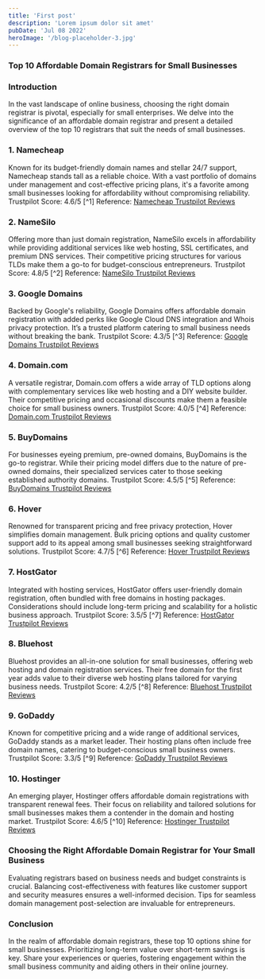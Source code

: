```yaml
---
title: 'First post'
description: 'Lorem ipsum dolor sit amet'
pubDate: 'Jul 08 2022'
heroImage: '/blog-placeholder-3.jpg'
---
```


### Top 10 Affordable Domain Registrars for Small Businesses

### Introduction
In the vast landscape of online business, choosing the right domain registrar is pivotal, especially for small enterprises. We delve into the significance of an affordable domain registrar and present a detailed overview of the top 10 registrars that suit the needs of small businesses.

### 1. Namecheap
Known for its budget-friendly domain names and stellar 24/7 support, Namecheap stands tall as a reliable choice. With a vast portfolio of domains under management and cost-effective pricing plans, it's a favorite among small businesses looking for affordability without compromising reliability. Trustpilot Score: 4.6/5 [^1] Reference: [Namecheap Trustpilot Reviews][1]

### 2. NameSilo
Offering more than just domain registration, NameSilo excels in affordability while providing additional services like web hosting, SSL certificates, and premium DNS services. Their competitive pricing structures for various TLDs make them a go-to for budget-conscious entrepreneurs. Trustpilot Score: 4.8/5 [^2] Reference: [NameSilo Trustpilot Reviews][2]

### 3. Google Domains
Backed by Google's reliability, Google Domains offers affordable domain registration with added perks like Google Cloud DNS integration and Whois privacy protection. It’s a trusted platform catering to small business needs without breaking the bank. Trustpilot Score: 4.3/5 [^3] Reference: [Google Domains Trustpilot Reviews][3]

### 4. Domain.com
A versatile registrar, Domain.com offers a wide array of TLD options along with complementary services like web hosting and a DIY website builder. Their competitive pricing and occasional discounts make them a feasible choice for small business owners. Trustpilot Score: 4.0/5 [^4] Reference: [Domain.com Trustpilot Reviews][4]

### 5. BuyDomains
For businesses eyeing premium, pre-owned domains, BuyDomains is the go-to registrar. While their pricing model differs due to the nature of pre-owned domains, their specialized services cater to those seeking established authority domains. Trustpilot Score: 4.5/5 [^5] Reference: [BuyDomains Trustpilot Reviews][5]

### 6. Hover
Renowned for transparent pricing and free privacy protection, Hover simplifies domain management. Bulk pricing options and quality customer support add to its appeal among small businesses seeking straightforward solutions. Trustpilot Score: 4.7/5 [^6] Reference: [Hover Trustpilot Reviews][6]

### 7. HostGator
Integrated with hosting services, HostGator offers user-friendly domain registration, often bundled with free domains in hosting packages. Considerations should include long-term pricing and scalability for a holistic business approach. Trustpilot Score: 3.5/5 [^7] Reference: [HostGator Trustpilot Reviews][7]

### 8. Bluehost
Bluehost provides an all-in-one solution for small businesses, offering web hosting and domain registration services. Their free domain for the first year adds value to their diverse web hosting plans tailored for varying business 
needs. Trustpilot Score: 4.2/5 [^8] Reference: [Bluehost Trustpilot Reviews][8]

### 9. GoDaddy
Known for competitive pricing and a wide range of additional services, GoDaddy stands as a market leader. Their hosting plans often include free domain names, catering to budget-conscious small business owners. Trustpilot Score: 3.3/5 [^9] Reference: [GoDaddy Trustpilot Reviews][9]

### 10. Hostinger
An emerging player, Hostinger offers affordable domain registrations with transparent renewal fees. Their focus on reliability and tailored solutions for small businesses makes them a contender in the domain and hosting market. Trustpilot Score: 4.6/5 [^10] Reference: [Hostinger Trustpilot Reviews][10]

### Choosing the Right Affordable Domain Registrar for Your Small Business
Evaluating registrars based on business needs and budget constraints is crucial. Balancing cost-effectiveness with features like customer support and security measures ensures a well-informed decision. Tips for seamless domain management post-selection are invaluable for entrepreneurs.

### Conclusion
In the realm of affordable domain registrars, these top 10 options shine for small businesses. Prioritizing long-term value over short-term savings is key. Share your experiences or queries, fostering engagement within the small business community and aiding others in their online journey.

[1]:	https://www.trustpilot.com/review/namecheap.com
[2]:	https://www.trustpilot.com/review/www.namesilo.com
[3]:	https://www.trustpilot.com/review/domains.google
[4]:	https://www.trustpilot.com/review/www.domain.com
[5]:	https://www.trustpilot.com/review/buydomains.com
[6]:	https://www.trustpilot.com/review/hover.com
[7]:	https://www.trustpilot.com/review/www.hostgator.com
[8]:	https://www.trustpilot.com/review/bluehost.com
[9]:	https://www.trustpilot.com/review/godaddy.com
[10]:	https://www.trustpilot.com/review/www.hostinger.com